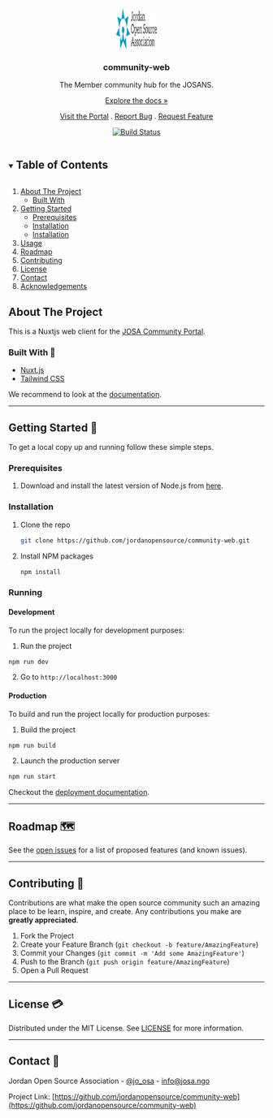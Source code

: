 <!-- PROJECT LOGO -->
<div align="center">
<a href="https://github.com/jordanopensource/community-web">
  <img src=".github/images/logo.svg" alt="Logo" width="80" height="80">
</a>


### community-web

The Member community hub for the JOSANS.

[Explore the docs »](https://github.com/jordanopensource/community-web)

[Visit the Portal]()
.
[Report Bug](https://github.com/jordanopensource/community-web/issues)
.
[Request Feature](https://github.com/jordanopensource/community-web/issues)

[![Build Status](https://builds.josa.dev/api/badges/jordanopensource/community-web/status.svg)](https://builds.josa.dev/jordanopensource/community-web)

</div>

<!-- TABLE OF CONTENTS -->
<details open="open">
  <summary><h2 style="display: inline-block">Table of Contents</h2></summary>
  <ol>
    <li>
      <a href="#about-the-project">About The Project</a>
      <ul>
        <li><a href="#built-with">Built With</a></li>
      </ul>
    </li>
    <li>
      <a href="#getting-started-🚀">Getting Started</a>
      <ul>
        <li><a href="#prerequisites">Prerequisites</a></li>
        <li><a href="#installation">Installation</a></li>
        <li><a href="#running">Installation</a></li>
      </ul>
    </li>
    <li><a href="#usage">Usage</a></li>
    <li><a href="#roadmap-%EF%B8%8F">Roadmap</a></li>
    <li><a href="#contributing-🤝">Contributing</a></li>
    <li><a href="#license-💳">License</a></li>
    <li><a href="#contact-📧">Contact</a></li>
    <li><a href="#acknowledgements">Acknowledgements</a></li>
  </ol>
</details>

<!-- ABOUT THE PROJECT -->
## About The Project

This is a Nuxtjs web client for the [JOSA Community Portal]().

### Built With 🤖

* [Nuxt.js](https://v3.nuxtjs.org/)
* [Tailwind CSS](https://tailwindcss.com/)

We recommend to look at the [documentation](https://v3.nuxtjs.org).

___

<!-- GETTING STARTED -->
## Getting Started 🚀

To get a local copy up and running follow these simple steps.

### Prerequisites

1. Download and install the latest version of Node.js from [here](https://nodejs.org/en/download/).

### Installation

1. Clone the repo

   ```sh
   git clone https://github.com/jordanopensource/community-web.git
   ```

2. Install NPM packages

   ```sh
   npm install
   ```

### Running

#### Development

To run the project locally for development purposes:

1. Run the project

```sh
npm run dev
```

2. Go to `http://localhost:3000`

#### Production

To build and run the project locally for production purposes:

1. Build the project

```sh
npm run build
```

2. Launch the production server

```sh
npm run start
```

Checkout the [deployment documentation](https://v3.nuxtjs.org/docs/deployment).

___

<!-- ROADMAP -->
## Roadmap 🗺️

See the [open issues](https://github.com/jordanopensource/portal-web/issues) for a list of proposed features (and known issues).

___

<!-- CONTRIBUTING -->
## Contributing 🤝

Contributions are what make the open source community such an amazing place to be learn, inspire, and create. Any contributions you make are **greatly appreciated**.

1. Fork the Project
2. Create your Feature Branch (`git checkout -b feature/AmazingFeature`)
3. Commit your Changes (`git commit -m 'Add some AmazingFeature'`)
4. Push to the Branch (`git push origin feature/AmazingFeature`)
5. Open a Pull Request

___

<!-- LICENSE -->
## License 💳

Distributed under the MIT License. See [LICENSE](LICENSE) for more information.

___

<!-- CONTACT -->
## Contact 📧

Jordan Open Source Association - [@jo_osa](https://twitter.com/@jo_osa) - info@josa.ngo

Project Link: [https://github.com/jordanopensource/community-web](https://github.com/jordanopensource/community-web)
